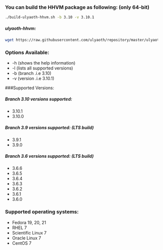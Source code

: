 ### You can build the HHVM package as following: (only 64-bit)

```bash
./build-ulyaoth-hhvm.sh -b 3.10 -v 3.10.1
```
##### ulyaoth-hhvm:
```bash
wget https://raw.githubusercontent.com/ulyaoth/repository/master/ulyaoth-hhvm/build-ulyaoth-hhvm.sh ; chmod +x build-ulyaoth-hhvm.sh ; ./build-ulyaoth-hhvm.sh -b 3.10 -v 3.10.1
```

### Options Available:
* -h (shows the help information)
* -l (lists all supported versions)
* -b (branch .i.e 3.10)
* -v (version .i.e 3.10.1)

###Supported Versions:
##### Branch 3.10 versions supported:
* 3.10.1
* 3.10.0

##### Branch 3.9 versions supported: (LTS build)
* 3.9.1
* 3.9.0

##### Branch 3.6 versions supported: (LTS build)
* 3.6.6
* 3.6.5
* 3.6.4
* 3.6.3
* 3.6.2
* 3.6.1
* 3.6.0

### Supported operating systems:
* Fedora 19, 20, 21
* RHEL 7
* Scientific Linux 7
* Oracle Linux 7
* CentOS 7
